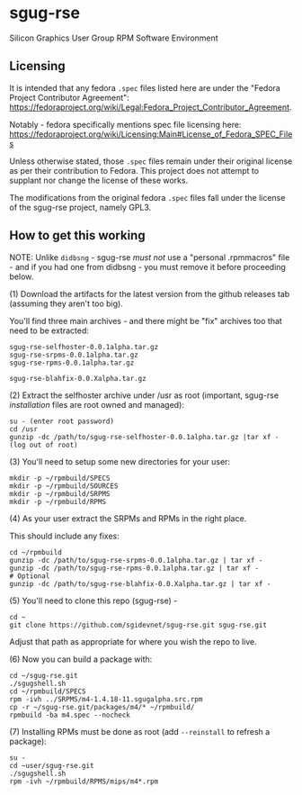 # sgug-rse

Silicon Graphics User Group RPM Software Environment

## Licensing

It is intended that any fedora `.spec` files listed here are under the "Fedora Project Contributor Agreement": https://fedoraproject.org/wiki/Legal:Fedora_Project_Contributor_Agreement.

Notably - fedora specifically mentions spec file licensing here: https://fedoraproject.org/wiki/Licensing:Main#License_of_Fedora_SPEC_Files

Unless otherwise stated, those `.spec` files remain under their original license as per their contribution to Fedora. This project does not attempt to supplant nor change the license of these works.

The modifications from the original fedora `.spec` files fall under the license of the sgug-rse project, namely GPL3.

## How to get this working

NOTE: Unlike `didbsng` - sgug-rse _must not_ use a "personal .rpmmacros" file - and if you had one from didbsng - you must remove it before proceeding below.

(1) Download the artifacts for the latest version from the github releases tab (assuming they aren't too big).

You'll find three main archives - and there might be "fix" archives too that need to be extracted:

```
sgug-rse-selfhoster-0.0.1alpha.tar.gz
sgug-rse-srpms-0.0.1alpha.tar.gz
sgug-rse-rpms-0.0.1alpha.tar.gz

sgug-rse-blahfix-0.0.Xalpha.tar.gz
```

(2) Extract the selfhoster archive under /usr as root (important, sgug-rse _installation_ files are root owned and managed):

```
su - (enter root password)
cd /usr
gunzip -dc /path/to/sgug-rse-selfhoster-0.0.1alpha.tar.gz |tar xf -
(log out of root)
```

(3) You'll need to setup some new directories for your user:

```
mkdir -p ~/rpmbuild/SPECS
mkdir -p ~/rpmbuild/SOURCES
mkdir -p ~/rpmbuild/SRPMS
mkdir -p ~/rpmbuild/RPMS
```

(4) As your user extract the SRPMs and RPMs in the right place.

This should include any fixes:

```
cd ~/rpmbuild
gunzip -dc /path/to/sgug-rse-srpms-0.0.1alpha.tar.gz | tar xf -
gunzip -dc /path/to/sgug-rse-rpms-0.0.1alpha.tar.gz | tar xf -
# Optional
gunzip -dc /path/to/sgug-rse-blahfix-0.0.Xalpha.tar.gz | tar xf -
```

(5) You'll need to clone this repo (sgug-rse) -

```
cd ~
git clone https://github.com/sgidevnet/sgug-rse.git sgug-rse.git
```
Adjust that path as appropriate for where you wish the repo to live.

(6) Now you can build a package with:

```
cd ~/sgug-rse.git
./sgugshell.sh
cd ~/rpmbuild/SPECS
rpm -ivh ../SRPMS/m4-1.4.18-11.sgugalpha.src.rpm
cp -r ~/sgug-rse.git/packages/m4/* ~/rpmbuild/
rpmbuild -ba m4.spec --nocheck
```

(7) Installing RPMs must be done as root (add `--reinstall` to refresh a package):

```
su -
cd ~user/sgug-rse.git
./sgugshell.sh
rpm -ivh ~/rpmbuild/RPMS/mips/m4*.rpm
```
